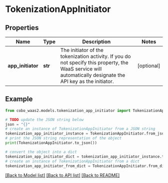# TokenizationAppInitiator


## Properties

Name | Type | Description | Notes
------------ | ------------- | ------------- | -------------
**app_initiator** | **str** | The initiator of the tokenization activity. If you do not specify this property, the WaaS service will automatically designate the API key as the initiator. | [optional] 

## Example

```python
from cobo_waas2.models.tokenization_app_initiator import TokenizationAppInitiator

# TODO update the JSON string below
json = "{}"
# create an instance of TokenizationAppInitiator from a JSON string
tokenization_app_initiator_instance = TokenizationAppInitiator.from_json(json)
# print the JSON string representation of the object
print(TokenizationAppInitiator.to_json())

# convert the object into a dict
tokenization_app_initiator_dict = tokenization_app_initiator_instance.to_dict()
# create an instance of TokenizationAppInitiator from a dict
tokenization_app_initiator_from_dict = TokenizationAppInitiator.from_dict(tokenization_app_initiator_dict)
```
[[Back to Model list]](../README.md#documentation-for-models) [[Back to API list]](../README.md#documentation-for-api-endpoints) [[Back to README]](../README.md)


